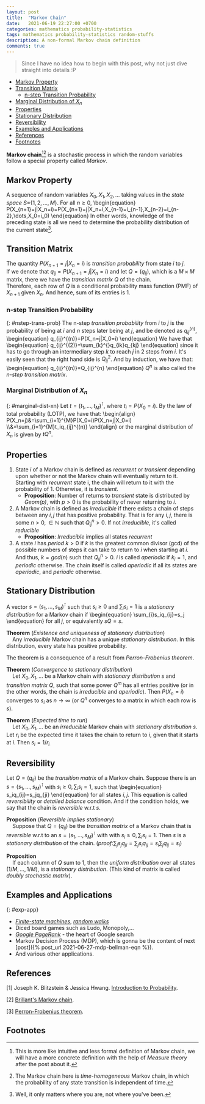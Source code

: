 ```yaml
---
layout: post
title:  "Markov Chain"
date:   2021-06-19 22:27:00 +0700
categories: mathematics probability-statistics
tags: mathematics probability-statistics random-stuffs
description: A non-formal Markov chain definition
comments: true
---
```

> Since I have no idea how to begin with this post, why not just dive straight into details :P  

<!-- excerpt-end -->
- [Markov Property](#markov-property)
- [Transition Matrix](#transition-matrix)
	- [n-step Transition Probability](#nstep-trans-prob)
- [Marginal Distribution of $X_n$](#marginal-dist-xn)
- [Properties](#properties)
- [Stationary Distribution](#stationary-distribution)
- [Reversibility](#reversibility)
- [Examples and Applications](#exp-app)
- [References](#references)
- [Footnotes](#footnotes)


**Markov chain**[^1][^2] is a stochastic process in which the random variables follow a special property called *Markov*.  

## Markov Property
A sequence of random variables $X_0, X_1, X_2, \dots$ taking values in the *state space* $S=${$1, 2,\dots, M$}. For all $n\geq0$,
\begin{equation}
P(X_{n+1}=j|X_n=i)=P(X_{n+1}=j|X_n=i,X_{n-1}=i_{n-1},X_{n-2}=i_{n-2},\dots,X_0=i_0)
\end{equation}
In other words, knowledge of the preceding state is all we need to determine the probability distribution of the current state[^3].  

## Transition Matrix
The quantity $P(X_{n+1}=j|X_n=i)$ is *transition probability* from state $i$ to $j$.  
If we denote that $q_{ij}=P(X_{n+1}=j|X_n=i)$ and let $Q=(q_{ij})$, which is a $M\times M$ matrix, there we have the *transition matrix* $Q$ of the chain.  
Therefore, each row of $Q$ is a conditional probability mass function (PMF) of $X_{n+1}$ given $X_n$. And hence, sum of its entries is 1.  

### n-step Transition Probability
{: #nstep-trans-prob}
The n-step *transition probability* from $i$ to $j$ is the probability of being at $i$ and $n$ steps later being at $j$, and be denoted as $q_{ij}^{(n)}$,
\begin{equation}
q_{ij}^{(n)}=P(X_n=j|X_0=i)
\end{equation}
We have that
\begin{equation}
q_{ij}^{(2)}=\sum_{k}^{}q_{ik}q_{kj}
\end{equation}
since it has to go through an intermediary step $k$ to reach $j$ in 2 steps from $i$. It's easily seen that the right hand side is $Q_{ij}^2$. And by induction, we have that:
\begin{equation}
q_{ij}^{(n)}=Q_{ij}^{n}
\end{equation}
$Q^n$ is also called the *n-step transition matrix*.  

### Marginal Distribution of $X_n$
{: #marginal-dist-xn}
Let $t=(t_1,\dots,t_M)^\intercal$, where $t_i=P(X_0=i)$. By the law of total probability (LOTP), we have that:
\begin{align}
P(X_n=j)&=\sum_{i=1}^{M}P(X_0=i)P(X_n=j|X_0=i) \\\\&=\sum_{i=1}^{M}t_iq_{ij}^{(n)}
\end{align}
or the marginal distribution of $X_n$ is given by $tQ^n$.

## Properties
1. State $i$ of a Markov chain is defined as *recurrent* or *transient* depending upon whether or not the Markov chain will eventually return to it. Starting with *recurrent* state i, the chain will return to it with the probability of 1. Otherwise, it is *transient*. 
	- **Proposition**: Number of returns to *transient* state is distributed by *Geom($p$)*, with $p>0$ is the probability of never returning to $i$.
2. A Markov chain is defined as *irreducible* if there exists a chain of steps between any $i,j$ that has positive probability. That is for any $i,j$, there is some $n>0,\in\mathbb{N}$ such that $Q^n_{ij}>0$. If not *irreducible*, it's called *reducible*
	- **Proposition**: *Irreducible* implies all states *recurrent*
3. A state $i$ has *period* $k>0$ if $k$ is the greatest common divisor (gcd) of the possible numbers of steps it can take to return to $i$ when starting at $i$.
And thus, $k=gcd(n)$ such that $Q^n_{ii}>0$. $i$ is called *aperiodic* if $k_i=1$, and *periodic* otherwise. The chain itself is called *aperiodic* if all its states are *aperiodic*, and *periodic* otherwise.

## Stationary Distribution
A vector $s=(s_1,\dots,s_M)^\intercal$ such that $s_i\geq0$ and $\sum_{i}s_i=1$ is a *stationary distribution* for a Markov chain if
\begin{equation}
\sum_{i}s_iq_{ij}=s_j
\end{equation}
for all $j$, or equivalently $sQ=s$.  

**Theorem** (*Existence and uniqueness of stationary distribution*)  
&nbsp;&nbsp;&nbsp;&nbsp;Any *irreducible* Markov chain has a unique *stationary distribution*. In this distribution, every state has positive probability.  

The theorem is a consequence of a result from *Perron-Frobenius theorem*.  

**Theorem** (*Convergence to stationary distribution*)  
&nbsp;&nbsp;&nbsp;&nbsp;Let $X_0,X_1,\dots$ be a Markov chain with *stationary distribution* $s$ and *transition matrix* $Q$, such that some power $Q^m$ has all entries positive (or in the other words, the chain is *irreducible* and *aperiodic*). Then $P(X_n=i)$ converges to $s_i$ as $n\rightarrow\infty$ (or $Q^n$ converges to a matrix in which each row is $s$).  

**Theorem** (*Expected time to run*)  
&nbsp;&nbsp;&nbsp;&nbsp;Let $X_0,X_1,\dots$ be an *irreducible* Markov chain with *stationary distribution* $s$. Let $r_i$ be the expected time it takes the chain to return to $i$, given that it starts at $i$. Then $s_i=1/r_i$

## Reversibility
Let $Q=(q_{ij})$ be the *transition matrix* of a Markov chain. Suppose there is an $s=(s_1,\dots,s_M)^\intercal$ with $s_i\geq0,\sum_{i}s_i=1$, such that
\begin{equation}
s_iq_{ij}=s_jq_{ji}
\end{equation}
for all states $i,j$. This equation is called *reversibility* or *detailed balance* condition. And if the condition holds, we say that the chain is *reversible* w.r.t $s$.  

**Proposition** (*Reversible implies stationary*)  
&nbsp;&nbsp;&nbsp;&nbsp;Suppose that $Q=(q_{ij})$ be the *transition matrix* of a Markov chain that is *reversible* w.r.t to an $s=(s_1,\dots,s_M)^\intercal$ with with $s_i\geq0,\sum_{i}s_i=1$. Then $s$ is a *stationary distribution* of the chain. (*proof*:$\sum_{j}s_jq_{ji}=\sum_{j}s_iq_{ij}=s_i\sum_{j}q_{ij}=s_i$)  

**Proposition**  
&nbsp;&nbsp;&nbsp;&nbsp;If each column of $Q$ sum to 1, then the *uniform distribution* over all states $(1/M,\dots,1/M)$, is a *stationary distribution*. (This kind of matrix is called *doubly stochastic matrix*).

## Examples and Applications
{: #exp-app}
- [*Finite-state machines*](https://en.wikipedia.org/wiki/Finite-state_machine), [*random walks*](https://en.wikipedia.org/wiki/Random_walk)
- Diced board games such as Ludo, Monopoly,...
- [*Google PageRank*](https://en.wikipedia.org/wiki/PageRank) - the heart of Google search
- Markov Decision Process (MDP), which is gonna be the content of next [post]({% post_url 2021-06-27-mdp-bellman-eqn %}).
- And various other applications.

## References
[1] Joseph K. Blitzstein & Jessica Hwang. [Introduction to Probability](https://www.amazon.com/Introduction-Probability-Chapman-Statistical-Science/dp/1466575573).  

[2] [Brillant's Markov chain](https://brilliant.org/wiki/markov-chains/).  

[3] [Perron-Frobenius theorem](https://en.wikipedia.org/wiki/Perron–Frobenius_theorem).

## Footnotes
[^1]: This is more like intuitive and less formal definition of Markov chain, we will have a more concrete definition with the help of *Measure theory* after the post about it.
[^2]: The Markov chain here is *time-homogeneous* Markov chain, in which the probability of any state transition is independent of time.
[^3]: Well, it only matters where you are, not where you've been.
